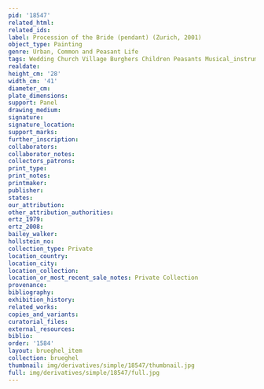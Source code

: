 ```yaml
---
pid: '18547'
related_html: 
related_ids: 
label: Procession of the Bride (pendant) (Zurich, 2001)
object_type: Painting
genre: Urban, Common and Peasant Life
tags: Wedding Church Village Burghers Children Peasants Musical_instruments
realdate: 
height_cm: '28'
width_cm: '41'
diameter_cm: 
plate_dimensions: 
support: Panel
drawing_medium: 
signature: 
signature_location: 
support_marks: 
further_inscription: 
collaborators: 
collaborator_notes: 
collectors_patrons: 
print_type: 
print_notes: 
printmaker: 
publisher: 
states: 
our_attribution: 
other_attribution_authorities: 
ertz_1979: 
ertz_2008: 
bailey_walker: 
hollstein_no: 
collection_type: Private
location_country: 
location_city: 
location_collection: 
location_or_most_recent_sale_notes: Private Collection
provenance: 
bibliography: 
exhibition_history: 
related_works: 
copies_and_variants: 
curatorial_files: 
external_resources: 
biblio: 
order: '1584'
layout: brueghel_item
collection: brueghel
thumbnail: img/derivatives/simple/18547/thumbnail.jpg
full: img/derivatives/simple/18547/full.jpg
---
```

